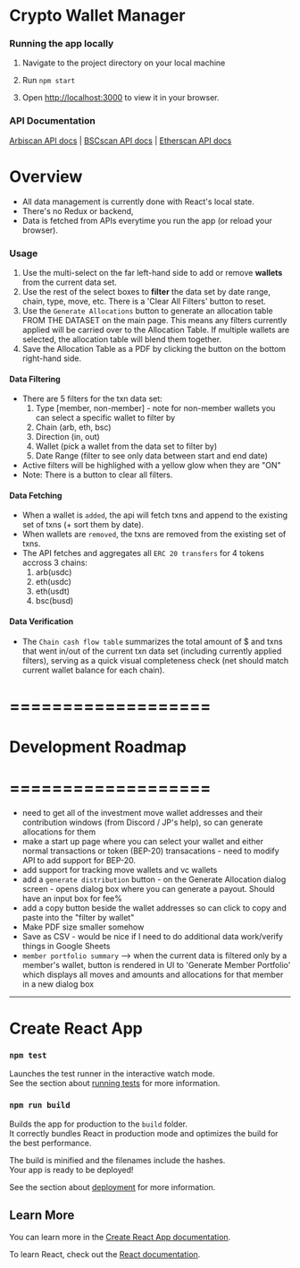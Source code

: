 # Crypto Wallet Manager

### Running the app locally

1. Navigate to the project directory on your local machine

2. Run `npm start`

3. Open [http://localhost:3000](http://localhost:3000) to view it in your browser.


### API Documentation
[Arbiscan API docs](https://docs.arbiscan.io/)  |  [BSCscan API docs](https://docs.bscscan.com/)  |  [Etherscan API docs](https://docs.etherscan.io/)

# Overview
- All data management is currently done with React's local state.  
- There's no Redux or backend, 
- Data is fetched from APIs everytime you run the app (or reload your browser).

### Usage
1. Use the multi-select on the far left-hand side to add or remove **wallets** from the current data set.
2. Use the rest of the select boxes to **filter** the data set by date range, chain, type, move, etc.  There is a 'Clear All Filters' button to reset.
3. Use the `Generate Allocations` button to generate an allocation table FROM THE DATASET on the main page.  This means any filters currently applied will be carried over to the Allocation Table.  If multiple wallets are selected, the allocation table will blend them together.
4. Save the Allocation Table as a PDF by clicking the button on the bottom right-hand side.

#### Data Filtering
- There are 5 filters for the txn data set:
    1. Type [member, non-member] - note for non-member wallets you can select a specific wallet to filter by
    2. Chain (arb, eth, bsc)
    3. Direction (in, out)
    4. Wallet (pick a wallet from the data set to filter by)
    5. Date Range (filter to see only data between start and end date)
- Active filters will be highlighed with a yellow glow when they are "ON"
- Note:  There is a button to clear all filters.

#### Data Fetching
- When a wallet is `added`, the api will fetch txns and append to the existing set of txns (+ sort them by date).
- When wallets are `removed`, the txns are removed from the existing set of txns. 
- The API fetches and aggregates all `ERC 20 transfers` for 4 tokens accross 3 chains:
    1. arb(usdc)
    2. eth(usdc)
    3. eth(usdt)
    4. bsc(busd)

#### Data Verification
- The `Chain cash flow table` summarizes the total amount of $ and txns that went in/out of the current txn data set (including currently applied filters), serving as a quick visual completeness check (net should match current wallet balance for each chain).

# ===================
# Development Roadmap
# ===================

- need to get all of the investment move wallet addresses and their contribution windows (from Discord / JP's help), so can generate allocations for them
- make a start up page where you can select your wallet and either normal transactions or token (BEP-20) transacations - need to modify API to add support for BEP-20.
- add support for tracking move wallets and vc wallets
- add a `generate distribution` button - on the Generate Allocation dialog screen - opens dialog box where you can generate a payout.  Should have an input box for fee%
- add a copy button beside the wallet addresses so can click to copy and paste into the "filter by wallet"
- Make PDF size smaller somehow
- Save as CSV - would be nice if I need to do additional data work/verify things in Google Sheets
- `member portfolio summary` --> when the current data is filtered only by a member's wallet, button is rendered in UI to 'Generate Member Portfolio'
which displays all moves and amounts and allocations for that member in a new dialog box


---------

# Create React App

### `npm test`

Launches the test runner in the interactive watch mode.\
See the section about [running tests](https://facebook.github.io/create-react-app/docs/running-tests) for more information.

### `npm run build`

Builds the app for production to the `build` folder.\
It correctly bundles React in production mode and optimizes the build for the best performance.

The build is minified and the filenames include the hashes.\
Your app is ready to be deployed!

See the section about [deployment](https://facebook.github.io/create-react-app/docs/deployment) for more information.

## Learn More

You can learn more in the [Create React App documentation](https://facebook.github.io/create-react-app/docs/getting-started).

To learn React, check out the [React documentation](https://reactjs.org/).

